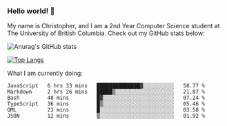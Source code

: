 ### Hello world! 👋
My name is Christopher, and I am a 2nd Year Computer Science student at The University of British Columbia. 
Check out my GitHub stats below: 

![Anurag's GitHub stats](https://github-readme-stats.vercel.app/api?username=chrishadrian&hide=contribs,issues&count_private=true&show_icons=true&theme=tokyonight)

[![Top Langs](https://github-readme-stats.vercel.app/api/top-langs/?username=chrishadrian&layout=compact&theme=tokyonight&langs_count=4)](https://github.com/anuraghazra/github-readme-stats)

What I am currently doing:
<!--START_SECTION:waka-->

```text
JavaScript   6 hrs 33 mins   ██████████████▓░░░░░░░░░░   58.77 %
Markdown     2 hrs 26 mins   █████▒░░░░░░░░░░░░░░░░░░░   21.87 %
Bash         48 mins         █▓░░░░░░░░░░░░░░░░░░░░░░░   07.24 %
TypeScript   36 mins         █▒░░░░░░░░░░░░░░░░░░░░░░░   05.46 %
QML          23 mins         █░░░░░░░░░░░░░░░░░░░░░░░░   03.58 %
JSON         12 mins         ▒░░░░░░░░░░░░░░░░░░░░░░░░   01.92 %
```

<!--END_SECTION:waka-->
<!-- [![willianrod's wakatime stats](https://github-readme-stats.vercel.app/api/wakatime?username=chrishadrian)](https://github.com/anuraghazra/github-readme-stats) -->

<!--
- 🔭 I’m currently working on ...
- 🌱 I’m currently learning ...
- 👯 I’m looking to collaborate on ...
- 🤔 I’m looking for help with ...
- 💬 Ask me about ...
- 📫 How to reach me: ...
- 😄 Pronouns: ...
- ⚡ Fun fact: ...
-->
